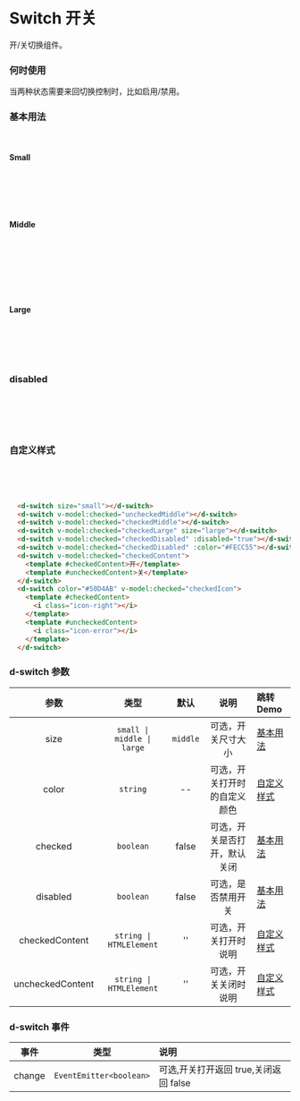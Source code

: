 # Switch 开关

开/关切换组件。

### 何时使用

当两种状态需要来回切换控制时，比如启用/禁用。

### 基本用法

<br />

#### Small

<br />

<d-switch v-model:checked="checkedSmall" size="small"></d-switch>

<br />
<br />

#### Middle

<br />

<d-switch v-model:checked="uncheckedMiddle"></d-switch>

<br />

<d-switch v-model:checked="checkedMiddle"></d-switch>

<br />
<br />

#### Large

<br />

<d-switch v-model:checked="checkedLarge" size="large"></d-switch>
<br />
<br />

### disabled

<br />

<d-switch v-model:checked="checkedDisabled" :disabled='true'></d-switch>
<d-switch v-model:checked="checkedDisabled1" :disabled='true'></d-switch>

<br />
<br />

### 自定义样式

<br />
<d-switch v-model:checked="checkedColor" color="#FECC55"></d-switch>

<br />
<d-switch v-model:checked="checkedContent">
  <template #checkedContent>开</template>
  <template #uncheckedContent>关</template>
</d-switch>

<br />
<d-switch color="#50D4AB" v-model:checked="checkedIcon">
  <template #checkedContent>
    <i class="icon-right"></i>
  </template>
  <template #uncheckedContent>
    <i class="icon-error"></i>
  </template>
</d-switch>


``` html
  <d-switch size="small"></d-switch>
  <d-switch v-model:checked="uncheckedMiddle"></d-switch>
  <d-switch v-model:checked="checkedMiddle"></d-switch>
  <d-switch v-model:checked="checkedLarge" size="large"></d-switch>
  <d-switch v-model:checked="checkedDisabled" :disabled="true"></d-switch>
  <d-switch v-model:checked="checkedDisabled" :color="#FECC55"></d-switch>
  <d-switch v-model:checked="checkedContent">
    <template #checkedContent>开</template>
    <template #uncheckedContent>关</template>
  </d-switch>
  <d-switch color="#50D4AB" v-model:checked="checkedIcon">
    <template #checkedContent>
      <i class="icon-right"></i>
    </template>
    <template #uncheckedContent>
      <i class="icon-error"></i>
    </template>
  </d-switch>
```
<script>
import { defineComponent, ref } from 'vue'

export default defineComponent({
  setup() {
    const checkedSmall = ref(true)
    const uncheckedMiddle = ref(false)
    const checkedMiddle = ref(true)
    const checkedLarge = ref(true)
    const checkedDisabled = ref(true)
    const checkedDisabled1 = ref(false)
    const checkedColor = ref(true)
    const checkedContent = ref(false)
    const checkedIcon = ref(true)

    return {
      checkedSmall,
      uncheckedMiddle,
      checkedMiddle,
      checkedLarge,
      checkedDisabled,
      checkedDisabled1,
      checkedColor,
      checkedContent,
      checkedIcon
    }
  }
})
</script>

### d-switch 参数

|       参数       |            类型                   | 默认  |               说明                    | 跳转 Demo             
| :--------------: | :--------------------------: | :---: | :-----------------------: | :--------------------- |
|       size       |             `small \| middle \| large`              |  `middle`   |             可选，开关尺寸大小          | [基本用法](#基本用法) 
|      color       |                   `string`                    |  --   |             可选，开关打开时的自定义颜色      | [自定义样式](#自定义样式)
|     checked      |                   `boolean`                   | false |              可选，开关是否打开，默认关闭      | [基本用法](#基本用法) 
|     disabled     |                   `boolean`                   | false |                    可选，是否禁用开关          | [基本用法](#基本用法) 
|  checkedContent  |            `string \| HTMLElement`            |  ''  |             可选，开关打开时说明               | [自定义样式](#自定义样式)
| uncheckedContent |             `string \| HTMLElement`             |  ''   |             可选，开关关闭时说明                | [自定义样式](#自定义样式)

### d-switch 事件

|  事件  |          类型           | 说明                                  |
| :----: | :---------------------: | :------------------------------------ |
| change | `EventEmitter<boolean>` | 可选,开关打开返回 true,关闭返回 false |
